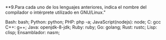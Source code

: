 **9.Para cada uno de los lenguajes anteriores, indica el nombre del compilador o intérprete utilizado en GNU/Linux."

Bash: bash;
Python: python;
PHP: php -a;
JavaScript(nodejs): node;
C: gcc
C++: g++;
Java: openjdk-8-jdk;
Ruby: ruby;
Go: golang;
Rust: rustc;
Lisp: clisp;
Ensamblador: nasm;